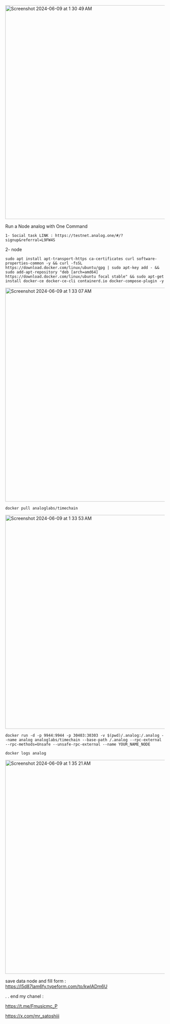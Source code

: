 <img width="673" alt="Screenshot 2024-06-09 at 1 30 49 AM" src="https://github.com/zircuit-labs/ceremony/assets/106862644/190695e3-6669-48bd-848e-482d86d59b23">



Run a  Node analog with One Command

``` 
1- Social task LINK : https://testnet.analog.one/#/?signup&referral=L9FW4S
``` 

2- node 

``` 
sudo apt install apt-transport-https ca-certificates curl software-properties-common -y && curl -fsSL https://download.docker.com/linux/ubuntu/gpg | sudo apt-key add - && sudo add-apt-repository "deb [arch=amd64] https://download.docker.com/linux/ubuntu focal stable" && sudo apt-get install docker-ce docker-ce-cli containerd.io docker-compose-plugin -y

```
<img width="673" alt="Screenshot 2024-06-09 at 1 33 07 AM" src="https://github.com/zircuit-labs/ceremony/assets/106862644/26cc9ae0-c76a-4eda-9190-ddb30fee8f98">



``` 
docker pull analoglabs/timechain

```

<img width="673" alt="Screenshot 2024-06-09 at 1 33 53 AM" src="https://github.com/zircuit-labs/ceremony/assets/106862644/2a46967f-c111-4fee-984a-e217b662f6d7">



```
docker run -d -p 9944:9944 -p 30403:30303 -v $(pwd)/.analog:/.analog --name analog analoglabs/timechain --base-path /.analog --rpc-external --rpc-methods=Unsafe --unsafe-rpc-external --name YOUR_NAME_NODE

```


```
docker logs analog

```

<img width="673" alt="Screenshot 2024-06-09 at 1 35 21 AM" src="https://github.com/zircuit-labs/ceremony/assets/106862644/d283b297-9ec1-42a5-bc54-9774c2ac1820">


save data node and fill form : https://l5d87lam6fy.typeform.com/to/kwlADm6U

.
.
end
my chanel :

https://t.me/Fmusicmc_P

https://x.com/mr_satoshiii

